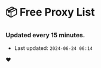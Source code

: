 # :package: Free Proxy List
### Updated every 15 minutes.

- Last updated: `2024-06-24 06:14`

:heart:
